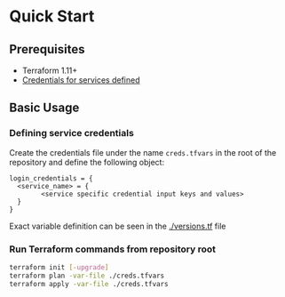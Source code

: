 # Quick Start

## Prerequisites

- Terraform 1.11+
- [Credentials for services defined](#defining-service-credentials)

## Basic Usage

### Defining service credentials

Create the credentials file under the name `creds.tfvars` in the root of the repository and define the following object:

```hcl
login_credentials = {
  <service_name> = {
        <service specific credential input keys and values>
  }
}
```
Exact variable definition can be seen in the [./versions.tf](../versions.tf) file
### Run Terraform commands from repository root
```bash
terraform init [-upgrade]
terraform plan -var-file ./creds.tfvars
terraform apply -var-file ./creds.tfvars
```